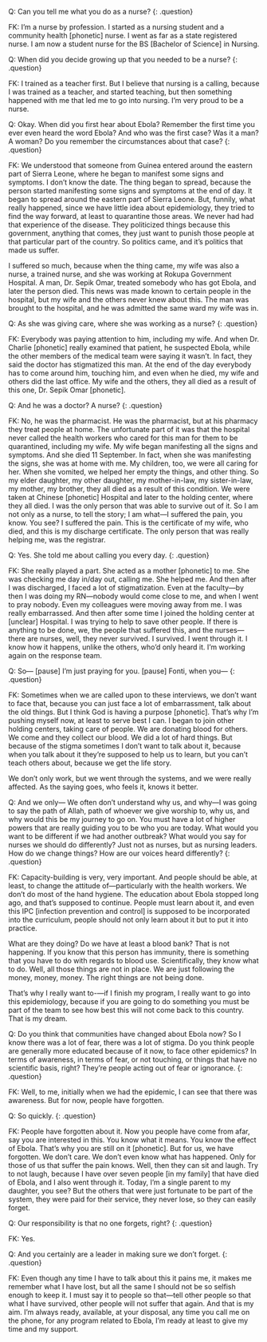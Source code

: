 Q: Can you tell me what you do as a nurse?
{: .question}

FK: I’m a nurse by profession. I started as a nursing student and a community health [phonetic] nurse. I went as far as a state registered nurse. I am now a student nurse for the BS [Bachelor of Science] in Nursing.

Q: When did you decide growing up that you needed to be a nurse?
{: .question}

FK: I trained as a teacher first. But I believe that nursing is a calling, because I was trained as a teacher, and started teaching, but then something happened with me that led me to go into nursing. I’m very proud to be a nurse.

Q: Okay. When did you first hear about Ebola? Remember the first time you ever even heard the word Ebola? And who was the first case? Was it a man? A woman? Do you remember the circumstances about that case?
{: .question}

FK: We understood that someone from Guinea entered around the eastern part of Sierra Leone, where he began to manifest some signs and symptoms. I don’t know the date. The thing began to spread, because the person started manifesting some signs and symptoms at the end of day. It began to spread around the eastern part of Sierra Leone. But, funnily, what really happened, since we have little idea about epidemiology, they tried to find the way forward, at least to quarantine those areas. We never had had that experience of the disease. They politicized things because this government, anything that comes, they just want to punish those people at that particular part of the country. So politics came, and it’s politics that made us suffer.

 I suffered so much, because when the thing came, my wife was also a nurse, a trained nurse, and she was working at Rokupa Government Hospital. A man, Dr. Sepik Omar, treated somebody who has got Ebola, and later the person died. This news was made known to certain people in the hospital, but my wife and the others never knew about this. The man was brought to the hospital, and he was admitted the same ward my wife was in.

Q: As she was giving care, where she was working as a nurse?
{: .question}

FK: Everybody was paying attention to him, including my wife. And when Dr. Charlie [phonetic] really examined that patient, he suspected Ebola, while the other members of the medical team were saying it wasn’t. In fact, they said the doctor has stigmatized this man. At the end of the day everybody has to come around him, touching him, and even when he died, my wife and others did the last office. My wife and the others, they all died as a result of this one, Dr. Sepik Omar [phonetic].

Q: And he was a doctor? A nurse?
{: .question}

FK: No, he was the pharmacist. He was the pharmacist, but at his pharmacy they treat people at home. The unfortunate part of it was that the hospital never called the health workers who cared for this man for them to be quarantined, including my wife. My wife began manifesting all the signs and symptoms. And she died 11 September. In fact, when she was manifesting the signs, she was at home with me. My children, too, we were all caring for her. When she vomited, we helped her empty the things, and other thing. So my elder daughter, my other daughter, my mother-in-law, my sister-in-law, my mother, my brother, they all died as a result of this condition. We were taken at Chinese [phonetic] Hospital and later to the holding center, where they all died. I was the only person that was able to survive out of it. So I am not only as a nurse, to tell the story; I am what—I suffered the pain, you know. You see? I suffered the pain. This is the certificate of my wife, who died, and this is my discharge certificate. The only person that was really helping me, was the registrar.

Q: Yes. She told me about calling you every day.
{: .question}

FK: She really played a part. She acted as a mother [phonetic] to me. She was checking me day in/day out, calling me. She helped me. And then after I was discharged, I faced a lot of stigmatization. Even at the faculty—by then I was doing my RN—nobody would come close to me, and when I went to pray nobody. Even my colleagues were moving away from me. I was really embarrassed. And then after some time I joined the holding center at [unclear] Hospital. I was trying to help to save other people. If there is anything to be done, we, the people that suffered this, and the nurses—there are nurses, well, they never survived. I survived. I went through it. I know how it happens, unlike the others, who’d only heard it. I’m working again on the response team.

Q: So— [pause] I’m just praying for you. [pause] Fonti, when you—
{: .question}

FK: Sometimes when we are called upon to these interviews, we don’t want to face that, because you can just face a lot of embarrassment, talk about the old things. But I think God is having a purpose [phonetic]. That’s why I’m pushing myself now, at least to serve best I can. I began to join other holding centers, taking care of people. We are donating blood for others. We come and they collect our blood. We did a lot of hard things. But because of the stigma sometimes I don’t want to talk about it, because when you talk about it they’re supposed to help us to learn, but you can’t teach others about, because we get the life story.

We don’t only work, but we went through the systems, and we were really affected.  As the saying goes, who feels it, knows it better.

Q: And we only— We often don’t understand why us, and why—I was going to say the path of Allah, path of whoever we give worship to, why us, and why would this be my journey to go on. You must have a lot of higher powers that are really guiding you to be who you are today. What would you want to be different if we had another outbreak? What would you say for nurses we should do differently? Just not as nurses, but as nursing leaders. How do we change things? How are our voices heard differently?
{: .question}

FK: Capacity-building is very, very important. And people should be able, at least, to change the attitude of—particularly with the health workers. We don’t do most of the hand hygiene. The education about Ebola stopped long ago, and that’s supposed to continue. People must learn about it, and even this IPC [infection prevention and control] is supposed to be incorporated into the curriculum, people should not only learn about it but to put it into practice.

What are they doing? Do we have at least a blood bank? That is not happening. If you know that this person has immunity, there is something that you have to do with regards to blood use. Scientifically, they know what to do. Well, all those things are not in place. We are just following the money, money, money. The right things are not being done.

That’s why I really want to-—if I finish my program, I really want to go into this epidemiology, because if you are going to do something you must be part of the team to see how best this will not come back to this country. That is my dream.

Q: Do you think that communities have changed about Ebola now? So I know there was a lot of fear, there was a lot of stigma. Do you think people are generally more educated because of it now, to face other epidemics? In terms of awareness, in terms of fear, or not touching, or things that have no scientific basis, right? They’re people acting out of fear or ignorance.
{: .question}

FK:  Well, to me, initially when we had the epidemic, I can see that there was awareness. But for now, people have forgotten.

Q: So quickly.
{: .question}

FK: People have forgotten about it. Now you people have come from afar, say you are interested in this. You know what it means. You know the effect of Ebola. That’s why you are still on it [phonetic]. But for us, we have forgotten. We don’t care. We don’t even know what has happened. Only for those of us that suffer the pain knows. Well, then they can sit and laugh. Try to not laugh, because I have over seven people [in my family] that have died of Ebola, and I also went through it. Today, I’m a single parent to my daughter, you see? But the others that were just fortunate to be part of the system, they were paid for their service, they never lose, so they can easily forget.

Q: Our responsibility is that no one forgets, right?
{: .question}

FK: Yes.

Q: And you certainly are a leader in making sure we don’t forget.
{: .question}

FK: Even though any time I have to talk about this it pains me, it makes me remember what I have lost, but all the same I should not be so selfish enough to keep it. I must say it to people so that—tell other people so that what I have survived, other people will not suffer that again. And that is my aim. I’m always ready, available, at your disposal, any time you call me on the phone, for any program related to Ebola, I’m ready at least to give my time and my support.
